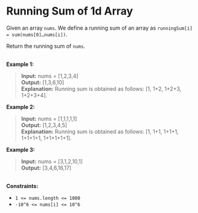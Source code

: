 # Running Sum of 1d Array

Given an array `nums`. We define a running sum of an array as `runningSum[i] = sum(nums[0]…nums[i])`.

Return the running sum of `nums`.

\
**Example 1:**

> **Input:** nums = [1,2,3,4]\
> **Output:** [1,3,6,10]\
> **Explanation:** Running sum is obtained as follows: [1, 1+2, 1+2+3, 1+2+3+4].

**Example 2:**

> **Input:** nums = [1,1,1,1,1]\
> **Output:** [1,2,3,4,5]\
> **Explanation:** Running sum is obtained as follows: [1, 1+1, 1+1+1, 1+1+1+1, 1+1+1+1+1].

**Example 3:**

> **Input:** nums = [3,1,2,10,1]\
> **Output:** [3,4,6,16,17]

\
**Constraints:**

- `1 <= nums.length <= 1000`
- `-10^6 <= nums[i] <= 10^6`
